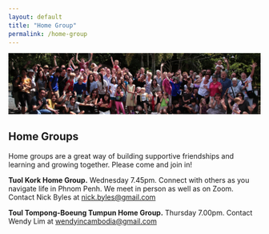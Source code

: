 ```yaml
---
layout: default
title: "Home Group"
permalink: /home-group
---
```

![ICF group photo](assets/images/icf-group-photo.jpeg)
## Home Groups

Home groups are a great way of building supportive friendships and learning and growing together.
Please come and join in!

**Tuol Kork Home Group.**
Wednesday 7.45pm.
Connect with others as you navigate life in Phnom Penh.
We meet in person as well as on Zoom.
Contact Nick Byles at [nick.byles@gmail.com](nick.byles@gmail.com)

**Toul Tompong-Boeung Tumpun Home Group.**
Thursday 7.00pm.
Contact Wendy Lim at [wendyincambodia@gmail.com](wendyincambodia@gmail.com)
